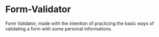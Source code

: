 # Form-Validator
Form Validator, made with the intention of practicing the basic ways of validating a form with some personal informations.
